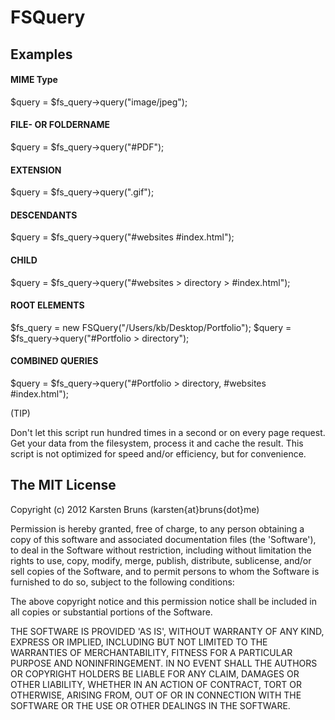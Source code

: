 
FSQuery
========

Examples
--------


#### MIME Type
$query = $fs_query->query("image/jpeg");

#### FILE- OR FOLDERNAME
$query = $fs_query->query("#PDF");

#### EXTENSION
$query = $fs_query->query(".gif");

#### DESCENDANTS
$query = $fs_query->query("#websites #index.html");

#### CHILD
$query = $fs_query->query("#websites > directory > #index.html");

#### ROOT ELEMENTS
$fs_query = new FSQuery("/Users/kb/Desktop/Portfolio");
$query = $fs_query->query("#Portfolio > directory");

#### COMBINED QUERIES
$query = $fs_query->query("#Portfolio > directory, #websites #index.html");


(TIP)

Don't let this script run hundred times in a second or on every
page request. Get your data from the filesystem, process it and
cache the result. This script is not optimized for speed and/or
efficiency, but for convenience.




The MIT License
---------------

Copyright (c) 2012 Karsten Bruns (karsten{at}bruns{dot}me)

Permission is hereby granted, free of charge, to any person obtaining
a copy of this software and associated documentation files (the
'Software'), to deal in the Software without restriction, including
without limitation the rights to use, copy, modify, merge, publish,
distribute, sublicense, and/or sell copies of the Software, and to
permit persons to whom the Software is furnished to do so, subject to
the following conditions:

The above copyright notice and this permission notice shall be
included in all copies or substantial portions of the Software.

THE SOFTWARE IS PROVIDED 'AS IS', WITHOUT WARRANTY OF ANY KIND,
EXPRESS OR IMPLIED, INCLUDING BUT NOT LIMITED TO THE WARRANTIES OF
MERCHANTABILITY, FITNESS FOR A PARTICULAR PURPOSE AND NONINFRINGEMENT.
IN NO EVENT SHALL THE AUTHORS OR COPYRIGHT HOLDERS BE LIABLE FOR ANY
CLAIM, DAMAGES OR OTHER LIABILITY, WHETHER IN AN ACTION OF CONTRACT,
TORT OR OTHERWISE, ARISING FROM, OUT OF OR IN CONNECTION WITH THE
SOFTWARE OR THE USE OR OTHER DEALINGS IN THE SOFTWARE.